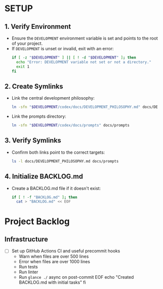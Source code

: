 # SETUP

## 1. Verify Environment
- Ensure the `DEVELOPMENT` environment variable is set and points to the root of your project.
- If `DEVELOPMENT` is unset or invalid, exit with an error:
  ```bash
  if [ -z "$DEVELOPMENT" ] || [ ! -d "$DEVELOPMENT" ]; then
    echo "Error: DEVELOPMENT variable not set or not a directory."
    exit 1
  fi
  ```

## 2. Create Symlinks
- Link the central development philosophy:
  ```bash
  ln -sfn "$DEVELOPMENT/codex/docs/DEVELOPMENT_PHILOSOPHY.md" docs/DEVELOPMENT_PHILOSOPHY.md
  ```
- Link the prompts directory:
  ```bash
  ln -sfn "$DEVELOPMENT/codex/docs/prompts" docs/prompts
  ```

## 3. Verify Symlinks
- Confirm both links point to the correct targets:
  ```bash
  ls -l docs/DEVELOPMENT_PHILOSOPHY.md docs/prompts
  ```

## 4. Initialize BACKLOG.md
- Create a BACKLOG.md file if it doesn't exist:
  ```bash
  if [ ! -f "BACKLOG.md" ]; then
    cat > "BACKLOG.md" << EOF
# Project Backlog

## Infrastructure
- [ ] Set up GitHub Actions CI and useful precommit hooks
  * Warn when files are over 500 lines
  * Error when files are over 1000 lines
  * Run tests
  * Run linter
  * Run `glance ./` async on post-commit
EOF
    echo "Created BACKLOG.md with initial tasks"
  fi
  ```
